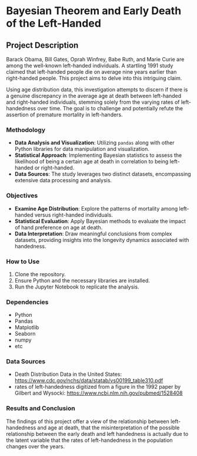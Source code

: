 # Bayesian Theorem and Early Death of the Left-Handed

## Project Description
Barack Obama, Bill Gates, Oprah Winfrey, Babe Ruth, and Marie Curie are among the well-known left-handed individuals. A startling 1991 study claimed that left-handed people die on average nine years earlier than right-handed people. This project aims to delve into this intriguing claim. 

Using age distribution data, this investigation attempts to discern if there is a genuine discrepancy in the average age at death between left-handed and right-handed individuals, stemming solely from the varying rates of left-handedness over time. The goal is to challenge and potentially refute the assertion of premature mortality in left-handers.

### Methodology
- **Data Analysis and Visualization**: Utilizing `pandas` along with other Python libraries for data manipulation and visualization.
- **Statistical Approach**: Implementing Bayesian statistics to assess the likelihood of being a certain age at death in correlation to being left-handed or right-handed.
- **Data Sources**: The study leverages two distinct datasets, encompassing extensive data processing and analysis.

### Objectives
- **Examine Age Distribution**: Explore the patterns of mortality among left-handed versus right-handed individuals.
- **Statistical Evaluation**: Apply Bayesian methods to evaluate the impact of hand preference on age at death.
- **Data Interpretation**: Draw meaningful conclusions from complex datasets, providing insights into the longevity dynamics associated with handedness.

### How to Use
1. Clone the repository.
2. Ensure Python and the necessary libraries are installed.
3. Run the Jupyter Notebook to replicate the analysis.

### Dependencies
- Python
- Pandas
- Matplotlib
- Seaborn
- numpy
- etc

### Data Sources
- Death Distribution Data in the United States: https://www.cdc.gov/nchs/data/statab/vs00199_table310.pdf
- rates of left-handedness digitized from a figure in the 1992 paper by Gilbert and Wysocki: https://www.ncbi.nlm.nih.gov/pubmed/1528408

### Results and Conclusion
The findings of this project offer a  view of the relationship between left-handedness and age at death, that the misinterpretation of the possible relationship between the early death and left handedness is actually due to the latent variable that the rates of left-handedness in the population changes over the years. 


